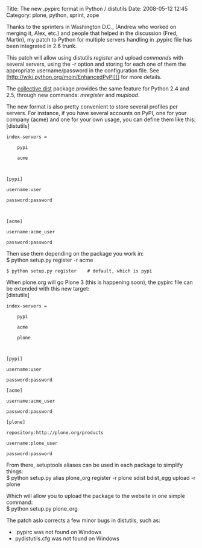 Title: The new .pypirc format in Python / distutils
Date: 2008-05-12 12:45
Category: plone, python, sprint, zope

Thanks to the sprinters in Washington D.C., (Andrew who worked on
merging it, Alex, etc.) and people that helped in the discussion (Fred,
Martin), my patch to Python for multiple servers handling in .pypirc
file has been integrated in 2.6 trunk.   
  
This patch will allow using distutils *register* and upload *commands*
with several servers, using the -r option and storing for each one of
them the appropriate username/password in the configuration file. See
[http://wiki.python.org/moin/EnhancedPyPI][] for more details.   
  
The [collective.dist][] package provides the same feature for Python
2.4 and 2.5, through new commands: *mregister* and *mupload*.   
  
The new format is also pretty convenient to store several profiles per
servers. For instance, if you have several accounts on PyPI, one for
your company (acme) and one for your own usage, you can define them like
this:   
   [distutils]

    index-servers =

        pypi

        acme



    [pypi]

    username:user

    password:password



    [acme]

    username:acme_user

    password:password

  
Then use them depending on the package you work in:   
   $ python setup.py register -r acme

    $ python setup.py register    # default, which is pypi

  
When plone.org will go Plone 3 (this is happening soon), the pypirc
file can be extended with this new target:   
   [distutils]

    index-servers =

        pypi

        acme

        plone



    [pypi]

    username:user

    password:password

    [acme]

    username:acme_user

    password:password

    [plone]

    repository:http://plone.org/products

    username:plone_user

    password:password

  
From there, setuptools aliases can be used in each package to simplify
things:   
   $ python setup.py alias plone_org register -r plone sdist bdist_egg upload -r plone

  
Which will allow you to upload the package to the website in one simple
command:   
   $ python setup.py plone_org

  
The patch aslo corrects a few minor bugs in distutils, such as:   
-   .pypirc was not found on Windows
-   pydistutils.cfg was not found on Windows

  [http://wiki.python.org/moin/EnhancedPyPI]: http://wiki.python.org/moin/EnhancedPyPI
  [collective.dist]: http://pypi.python.org/pypi/collective.dist/
